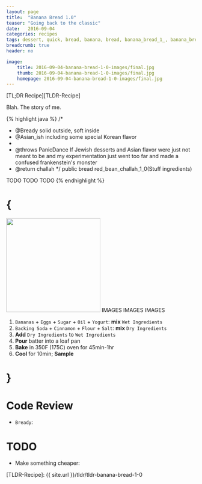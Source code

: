 ```yaml
---
layout: page
title:  "Banana Bread 1.0"
teaser: "Going back to the classic"
date:   2016-09-04
categories: recipes
tags: dessert, quick, bread, banana, bread, banana_bread_1_, banana_bread_1_0, success
breadcrumb: true
header: no

image:
    title: 2016-09-04-banana-bread-1-0-images/final.jpg
    thumb: 2016-09-04-banana-bread-1-0-images/final.jpg
    homepage: 2016-09-04-banana-bread-1-0-images/final.jpg
---
```


[TL;DR Recipe][TLDR-Recipe]

Blah.  The story of me. 

{% highlight java %}
/*
* @Bready solid outside, soft inside
* @Asian_ish including some special Korean flavor
*
* @throws PanicDance If Jewish desserts and Asian flavor were just not meant to be and my experimentation just went too far and made a confused frankenstein's monster 
* @return challah
*/
public bread red_bean_challah_1_0(Stuff ingredients) 

TODO TODO TODO 
{% endhighlight %} 

{
===
<img src="{{ site.urlimg }}2016-09-04-banana-bread-1-0-images-1-0-images/2-froth.jpg" width="250"> IMAGES IMAGES IMAGES


1. `Bananas` + `Eggs` + `Sugar` + `Oil` + `Yogurt`: **mix** `Wet Ingredients`
2. `Backing Soda` + `Cinnamon` + `Flour` + `Salt`: **mix** `Dry Ingredients`
3. **Add** `Dry Ingredients` to `Wet Ingredients`
4. **Pour** batter into a loaf pan
5. **Bake** in 350F (175C) oven for 45min-1hr
6. **Cool** for 10min; **Sample**

}
===

Code Review
===
* `Bready`: 


TODO
===
* Make something cheaper: 

[TLDR-Recipe]: {{ site.url }}/tldr/tldr-banana-bread-1-0
